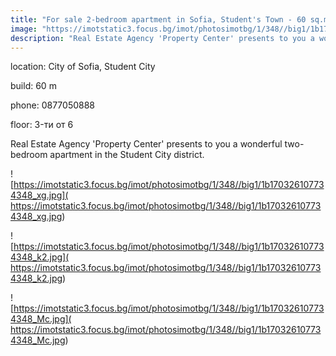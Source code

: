 ```yaml
---
title: "For sale 2-bedroom apartment in Sofia, Student's Town - 60 sq.m / 84316 EUR :: imot.bg Advertisement"
image: "https://imotstatic3.focus.bg/imot/photosimotbg/1/348//big1/1b170326107734348_B9.jpg"
description: "Real Estate Agency 'Property Center' presents to you a wonderful two-bedroom apartment in the Student City district."
---
```


location: City of Sofia, Student City

build: 60 m

phone: 0877050888

floor: 3-ти от 6

Real Estate Agency 'Property Center' presents to you a wonderful two-bedroom apartment in the Student City district.


![https://imotstatic3.focus.bg/imot/photosimotbg/1/348//big1/1b170326107734348_xg.jpg]( https://imotstatic3.focus.bg/imot/photosimotbg/1/348//big1/1b170326107734348_xg.jpg)


![https://imotstatic3.focus.bg/imot/photosimotbg/1/348//big1/1b170326107734348_k2.jpg]( https://imotstatic3.focus.bg/imot/photosimotbg/1/348//big1/1b170326107734348_k2.jpg)


![https://imotstatic3.focus.bg/imot/photosimotbg/1/348//big1/1b170326107734348_Mc.jpg]( https://imotstatic3.focus.bg/imot/photosimotbg/1/348//big1/1b170326107734348_Mc.jpg)


